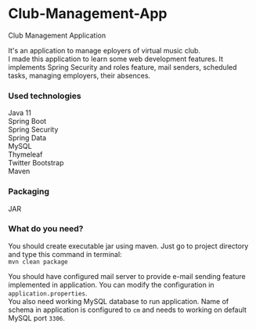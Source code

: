 # Club-Management-App
Club Management Application

It's an application to manage eployers of virtual music club.<br>
I made this application to learn some web development features.
It implements Spring Security and roles feature, mail senders, scheduled tasks, managing employers, their absences.

### Used technologies
Java 11<br>
Spring Boot<br>
Spring Security<br>
Spring Data<br>
MySQL<br>
Thymeleaf<br>
Twitter Bootstrap<br>
Maven<br>

### Packaging
JAR

### What do you need?

You should create executable jar using maven. Just go to project directory and type this command in terminal:<br>
```mvn clean package```<br>

You should have configured mail server to provide e-mail sending feature implemented in application. You can modify the configuration in ```application.properties```.<br>
You also need working MySQL database to run application. Name of schema in application is configured to ```cm``` and needs to working on default MySQL port ```3306```.
